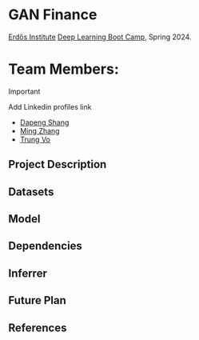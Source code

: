 # GAN Finance
[Erdős Institute](https://www.erdosinstitute.org/) [Deep Learning Boot Camp](https://www.erdosinstitute.org/programs/spring-2024/deep-learning), Spring 2024.

# Team Members: 
> [!IMPORTANT]
> Add Linkedin profiles link
- [Dapeng Shang](https://www.linkedin.com/in/dapeng-shang-654316105/)
- [Ming Zhang](https://github.com/zhangming09)
- [Trung Vo](https://www.linkedin.com/in/btrungvo/)

## Project Description

## Datasets

## Model

## Dependencies

## Inferrer

## Future Plan

## References
